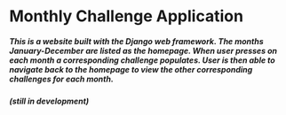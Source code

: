 # Monthly Challenge Application
##### This is a website built with the Django web framework. The months January-December are listed as the homepage. When user presses on each month a corresponding challenge populates. User is then able to navigate back to the homepage to view the other corresponding challenges for each month. 
##### (still in development)
